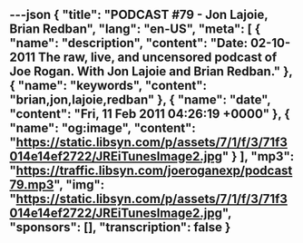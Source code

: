 ---json
{
  "title": "PODCAST #79 - Jon Lajoie, Brian Redban",
  "lang": "en-US",
  "meta": [
    {
      "name": "description",
      "content": "Date: 02-10-2011 The raw, live, and uncensored podcast of Joe Rogan. With Jon Lajoie and Brian Redban."
    },
    {
      "name": "keywords",
      "content": "brian,jon,lajoie,redban"
    },
    {
      "name": "date",
      "content": "Fri, 11 Feb 2011 04:26:19 +0000"
    },
    {
      "name": "og:image",
      "content": "https://static.libsyn.com/p/assets/7/1/f/3/71f3014e14ef2722/JREiTunesImage2.jpg"
    }
  ],
  "mp3": "https://traffic.libsyn.com/joeroganexp/podcast79.mp3",
  "img": "https://static.libsyn.com/p/assets/7/1/f/3/71f3014e14ef2722/JREiTunesImage2.jpg",
  "sponsors": [],
  "transcription": false
}
---
<episode-header />

<timemark seconds="0" />

<transcribe-call-to-action />

<episode-footer />